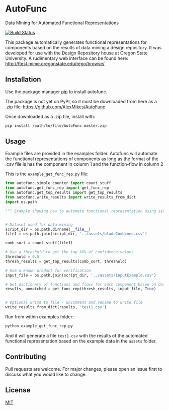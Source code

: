 # AutoFunc
Data Mining for Automated Functional Representations

[![Build Status](https://travis-ci.org/AlexMikes/AutoFunc.svg?branch=master)](https://travis-ci.org/AlexMikes/AutoFunc)

This package automatically generates functional representations for components based on the results of data mining a
design repository. It was developed for use with the Design Repository house at Oregon State University. A rudimentary 
web interface can be found here: http://ftest.mime.oregonstate.edu/repo/browse/

## Installation

Use the package manager [pip](https://pip.pypa.io/en/stable/) to install autofunc.

The package is not yet on PyPI, so it must be downloaded from here as a .zip file: https://github.com/AlexMikes/AutoFunc

Once downloaded as a .zip file, install with:

```bash
pip install /path/to/file/AutoFunc-master.zip
```

## Usage

Example files are provided in the examples folder. Autofunc will automate the functional representations of components
as  long as the format of the .csv file is has the component in column 1 and the function-flow in column 2


This is the ```example_get_func_rep.py``` file:

```python
from autofunc.simple_counter import count_stuff
from autofunc.get_func_rep import get_func_rep
from autofunc.get_top_results import get_top_results
from autofunc.write_results import write_results_from_dict
import os.path

""" Example showing how to automate functional representation using simple counting  """


# Dataset used for data mining
script_dir = os.path.dirname(__file__)
file1 = os.path.join(script_dir, '../assets/bladeCombined.csv')

comb_sort = count_stuff(file1)

# Use a threshold to get the top XX% of confidence values
threshold = 0.5
thresh_results = get_top_results(comb_sort, threshold)

# Use a known product for verification
input_file = os.path.join(script_dir, '../assets/InputExample.csv')

# Get dictionary of functions and flows for each component based on data mining
results, unmatched = get_func_rep(thresh_results, input_file, True)


# Optional write to file - uncomment and rename to write file
write_results_from_dict(results, 'test1.csv')
```


Run from within examples folder:

```bash
python example_get_func_rep.py
```

And it will generate a file ```test1.csv``` with the results of the automated functional representation based on 
the example data in the ```assets``` folder.

## Contributing
Pull requests are welcome. For major changes, please open an issue first to discuss what you would like to change.

## License
[MIT](https://choosealicense.com/licenses/mit/)